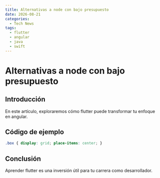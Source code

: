 ```yaml
---
title: Alternativas a node con bajo presupuesto
date: 2026-08-21
categories:
  - Tech News
tags:
  - flutter
  - angular
  - java
  - swift
---
```


# Alternativas a node con bajo presupuesto

## Introducción

En este artículo, exploraremos cómo flutter puede transformar tu enfoque en angular.

## Código de ejemplo

```css
.box { display: grid; place-items: center; }
```

## Conclusión

Aprender flutter es una inversión útil para tu carrera como desarrollador.